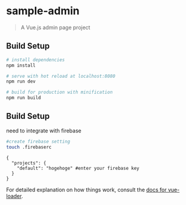# sample-admin

> A Vue.js admin page project

## Build Setup

``` bash
# install dependencies
npm install

# serve with hot reload at localhost:8080
npm run dev

# build for production with minification
npm run build
```

## Build Setup
need to integrate with firebase

``` bash
#create firebase setting
touch .firebaserc
```

``` .firebaserc
{
  "projects": {
    "default": "hogehoge" #enter your firebase key
  }
}
```

For detailed explanation on how things work, consult the [docs for vue-loader](http://vuejs.github.io/vue-loader).
